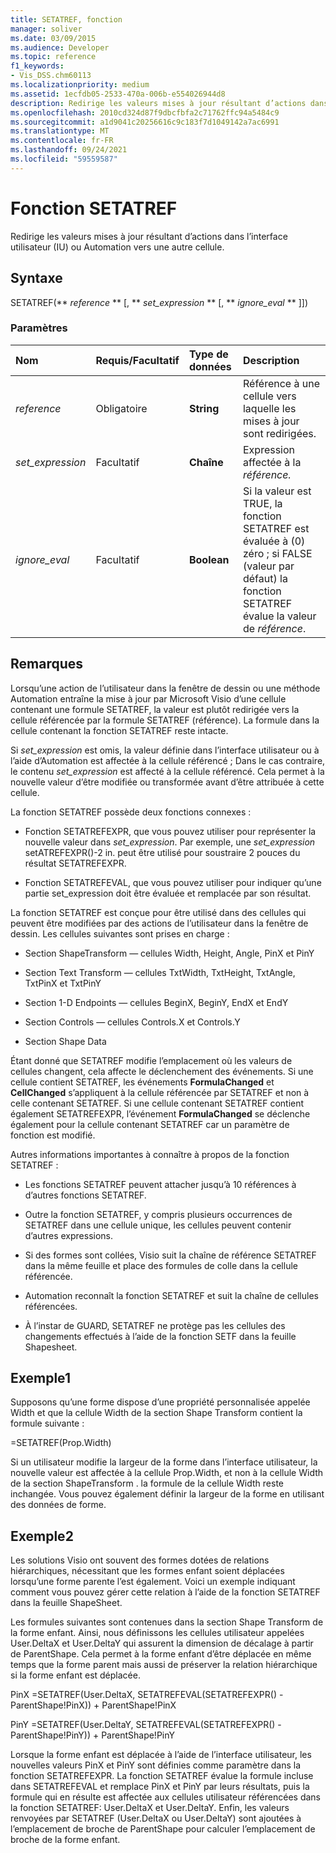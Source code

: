 ```yaml
---
title: SETATREF, fonction
manager: soliver
ms.date: 03/09/2015
ms.audience: Developer
ms.topic: reference
f1_keywords:
- Vis_DSS.chm60113
ms.localizationpriority: medium
ms.assetid: 1ecfdb05-2533-470a-006b-e554026944d8
description: Redirige les valeurs mises à jour résultant d’actions dans l’interface utilisateur (IU) ou Automation vers une autre cellule.
ms.openlocfilehash: 2010cd324d87f9dbcfbfa2c71762ffc94a5484c9
ms.sourcegitcommit: a1d9041c20256616c9c183f7d1049142a7ac6991
ms.translationtype: MT
ms.contentlocale: fr-FR
ms.lasthandoff: 09/24/2021
ms.locfileid: "59559587"
---
```

# <a name="setatref-function"></a>Fonction SETATREF

Redirige les valeurs mises à jour résultant d’actions dans l’interface utilisateur (IU) ou Automation vers une autre cellule. 
  
## <a name="syntax"></a>Syntaxe

SETATREF(** *reference* ** [, ** *set_expression* ** [, ** *ignore_eval* ** ]]) 
  
### <a name="parameters"></a>Paramètres

|**Nom**|**Requis/Facultatif**|**Type de données**|**Description**|
|:-----|:-----|:-----|:-----|
| _reference_ <br/> |Obligatoire  <br/> |**String** <br/> |Référence à une cellule vers laquelle les mises à jour sont redirigées.  <br/> |
| _set_expression_ <br/> |Facultatif  <br/> |**Chaîne** <br/> |Expression affectée à la _référence._  <br/> |
| _ignore_eval_ <br/> |Facultatif  <br/> |**Boolean** <br/> |Si la valeur est TRUE, la fonction SETATREF est évaluée à (0) zéro ; si FALSE (valeur par défaut) la fonction SETATREF évalue la valeur de  _référence_.  <br/> |
   
## <a name="remarks"></a>Remarques

Lorsqu’une action de l’utilisateur dans la fenêtre de dessin ou une méthode Automation entraîne la mise à jour par Microsoft Visio d’une cellule contenant une formule SETATREF, la valeur est plutôt redirigée vers la cellule référencée par la formule SETATREF (référence). La formule dans la cellule contenant la fonction SETATREF reste intacte.
  
Si  _set_expression_ est omis, la valeur définie dans l’interface utilisateur ou à l’aide d’Automation est affectée à la cellule référencé ; Dans le cas contraire, le contenu  _set_expression_ est affecté à la cellule référencé. Cela permet à la nouvelle valeur d’être modifiée ou transformée avant d’être attribuée à cette cellule. 
  
La fonction SETATREF possède deux fonctions connexes : 
  
- Fonction SETATREFEXPR, que vous pouvez utiliser pour représenter la nouvelle valeur dans  _set_expression_. Par exemple, une  _set_expression_ setATREFEXPR()-2 in. peut être utilisé pour soustraire 2 pouces du résultat SETATREFEXPR. 
    
- Fonction SETATREFEVAL, que vous pouvez utiliser pour  indiquer qu’une partie set_expression doit être évaluée et remplacée par son résultat. 
    
La fonction SETATREF est conçue pour être utilisé dans des cellules qui peuvent être modifiées par des actions de l’utilisateur dans la fenêtre de dessin. Les cellules suivantes sont prises en charge :
  
- Section ShapeTransform — cellules Width, Height, Angle, PinX et PinY
    
- Section Text Transform — cellules TxtWidth, TxtHeight, TxtAngle, TxtPinX et TxtPinY
    
- Section 1-D Endpoints — cellules BeginX, BeginY, EndX et EndY
    
- Section Controls — cellules Controls.X et Controls.Y
    
- Section Shape Data
    
Étant donné que SETATREF modifie l’emplacement où les valeurs de cellules changent, cela affecte le déclenchement des événements. Si une cellule contient SETATREF, les événements **FormulaChanged** et **CellChanged** s’appliquent à la cellule référencée par SETATREF et non à celle contenant SETATREF. Si une cellule contenant SETATREF contient également SETATREFEXPR, l’événement **FormulaChanged** se déclenche également pour la cellule contenant SETATREF car un paramètre de fonction est modifié. 
  
Autres informations importantes à connaître à propos de la fonction SETATREF :
  
- Les fonctions SETATREF peuvent attacher jusqu’à 10 références à d’autres fonctions SETATREF. 
    
- Outre la fonction SETATREF, y compris plusieurs occurrences de SETATREF dans une cellule unique, les cellules peuvent contenir d’autres expressions.
    
- Si des formes sont collées, Visio suit la chaîne de référence SETATREF dans la même feuille et place des formules de colle dans la cellule référencée. 
    
- Automation reconnaît la fonction SETATREF et suit la chaîne de cellules référencées. 
    
- À l’instar de GUARD, SETATREF ne protège pas les cellules des changements effectués à l’aide de la fonction SETF dans la feuille Shapesheet.
    
## <a name="example1"></a>Exemple1

Supposons qu’une forme dispose d’une propriété personnalisée appelée Width et que la cellule Width de la section Shape Transform contient la formule suivante :
  
=SETATREF(Prop.Width)
  
Si un utilisateur modifie la largeur de la forme dans l’interface utilisateur, la nouvelle valeur est affectée à la cellule Prop.Width, et non à la cellule Width de la section ShapeTransform . la formule de la cellule Width reste inchangée. Vous pouvez également définir la largeur de la forme en utilisant des données de forme.
  
## <a name="example2"></a>Exemple2

Les solutions Visio ont souvent des formes dotées de relations hiérarchiques, nécessitant que les formes enfant soient déplacées lorsqu’une forme parente l’est également. Voici un exemple indiquant comment vous pouvez gérer cette relation à l’aide de la fonction SETATREF dans la feuille ShapeSheet. 
  
Les formules suivantes sont contenues dans la section Shape Transform de la forme enfant. Ainsi, nous définissons les cellules utilisateur appelées User.DeltaX et User.DeltaY qui assurent la dimension de décalage à partir de ParentShape. Cela permet à la forme enfant d’être déplacée en même temps que la forme parent mais aussi de préserver la relation hiérarchique si la forme enfant est déplacée.
  
PinX =SETATREF(User.DeltaX, SETATREFEVAL(SETATREFEXPR() - ParentShape!PinX)) + ParentShape!PinX
  
PinY =SETATREF(User.DeltaY, SETATREFEVAL(SETATREFEXPR() - ParentShape!PinY)) + ParentShape!PinY
  
Lorsque la forme enfant est déplacée à l’aide de l’interface utilisateur, les nouvelles valeurs PinX et PinY sont définies comme paramètre dans la fonction SETATREFEXPR. La fonction SETATREF évalue la formule incluse dans SETATREFEVAL et remplace PinX et PinY par leurs résultats, puis la formule qui en résulte est affectée aux cellules utilisateur référencées dans la fonction SETATREF: User.DeltaX et User.DeltaY. Enfin, les valeurs renvoyées par SETATREF (User.DeltaX ou User.DeltaY) sont ajoutées à l’emplacement de broche de ParentShape pour calculer l’emplacement de broche de la forme enfant.
  

